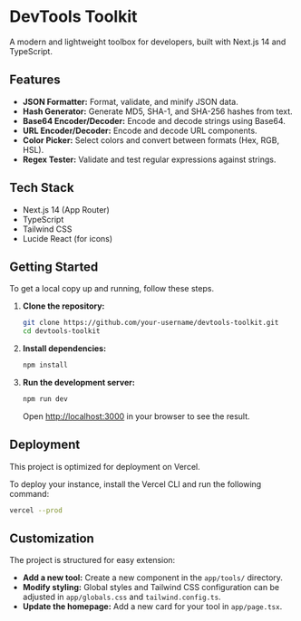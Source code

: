 # DevTools Toolkit

A modern and lightweight toolbox for developers, built with Next.js 14 and TypeScript.

## Features

  - **JSON Formatter:** Format, validate, and minify JSON data.
  - **Hash Generator:** Generate MD5, SHA-1, and SHA-256 hashes from text.
  - **Base64 Encoder/Decoder:** Encode and decode strings using Base64.
  - **URL Encoder/Decoder:** Encode and decode URL components.
  - **Color Picker:** Select colors and convert between formats (Hex, RGB, HSL).
  - **Regex Tester:** Validate and test regular expressions against strings.

## Tech Stack

  - Next.js 14 (App Router)
  - TypeScript
  - Tailwind CSS
  - Lucide React (for icons)

## Getting Started

To get a local copy up and running, follow these steps.

1.  **Clone the repository:**

    ```bash
    git clone https://github.com/your-username/devtools-toolkit.git
    cd devtools-toolkit
    ```

2.  **Install dependencies:**

    ```bash
    npm install
    ```

3.  **Run the development server:**

    ```bash
    npm run dev
    ```

    Open [http://localhost:3000](https://www.google.com/search?q=http://localhost:3000) in your browser to see the result.

## Deployment

This project is optimized for deployment on Vercel.

To deploy your instance, install the Vercel CLI and run the following command:

```bash
vercel --prod
```

## Customization

The project is structured for easy extension:

  - **Add a new tool:** Create a new component in the `app/tools/` directory.
  - **Modify styling:** Global styles and Tailwind CSS configuration can be adjusted in `app/globals.css` and `tailwind.config.ts`.
  - **Update the homepage:** Add a new card for your tool in `app/page.tsx`.